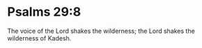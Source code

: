 # Psalms 29:8

The voice of the Lord shakes the wilderness; the Lord shakes the wilderness of Kadesh.
